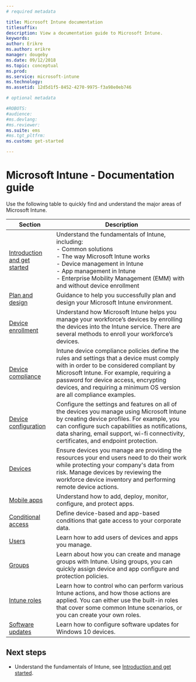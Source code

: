 ```yaml
---
# required metadata

title: Microsoft Intune documentation
titlesuffix: 
description: View a documentation guide to Microsoft Intune.
keywords:
author: Erikre
ms.author: erikre
manager: dougeby
ms.date: 09/12/2018
ms.topic: conceptual
ms.prod:
ms.service: microsoft-intune
ms.technology:
ms.assetid: 12d5d1f5-8452-4270-9975-f3a98e0eb746

# optional metadata

#ROBOTS:
#audience:
#ms.devlang:
#ms.reviewer:
ms.suite: ems
#ms.tgt_pltfrm:
ms.custom: get-started

---
```



# Microsoft Intune - Documentation guide

Use the following table to quickly find and understand the major areas of Microsoft Intune.

| Section                                                      | Description                                                                                                                                                                                                                                                                                      |
|--------------------------------------------------------------|--------------------------------------------------------------------------------------------------------------------------------------------------------------------------------------------------------------------------------------------------------------------------------------------------|
| [Introduction and get started](introduction-intune.md)       | Understand the fundamentals of Intune, including:<br /> - Common solutions<br /> - The way Microsoft Intune works<br /> - Device management in Intune<br /> - App management in Intune<br /> - Enterprise Mobility Management (EMM) with and without device enrollment                                                         |
| [Plan and design](planning-guide.md)                         | Guidance to help you successfully plan and design your Microsoft Intune environment.                                                                                                                                                                                                             |
| [Device enrollment](device-enrollment.md)                    | Understand how Microsoft Intune helps you manage your workforce’s devices by enrolling the devices into the Intune service. There are several methods to enroll your workforce’s devices.                                                                                                         |
| [Device compliance](device-compliance.md)                    | Intune device compliance policies define the rules and settings that a device must comply with in order to be considered compliant by Microsoft Intune. For example, requiring a password for device access, encrypting devices, and requiring a minimum OS version are all compliance examples. |
| [Device configuration](device-profiles.md)                   | Configure the settings and features on all of the devices you manage using Microsoft Intune by creating device profiles. For example, you can configure such capabilities as notifications, data sharing, email support, wi-fi connectivity, certificates, and endpoint protection.              |
| [Devices](device-management.md)                              | Ensure devices you manage are providing the resources your end users need to do their work while protecting your company's data from risk. Manage devices by reviewing the workforce device inventory and performing remote device actions.                                                      |
| [Mobile apps](app-management.md)                             | Understand how to add, deploy, monitor, configure, and protect apps.                                                                                                                                                                                                                             |
| [Conditional access](conditional-access.md)                  | Define device-based and app-based conditions that gate access to your corporate data.                                                                                                                                                                                                            |
| [Users](users-add.md)                                        | Learn how to add users of devices and apps you manage.                                                                                                                                                                                                                                           |
| [Groups](groups-get-started.md)                              | Learn about how you can create and manage groups with Intune. Using groups, you can quickly assign device and app configure and protection policies.                                                                                                                                             |
| [Intune roles](role-based-access-control.md)                 | Learn how to control who can perform various Intune actions, and how those actions are applied. You can either use the built-in roles that cover some common Intune scenarios, or you can create your own roles.                                                                                 |
| [Software updates](windows-update-for-business-configure.md) | Learn how to configure software updates for Windows 10 devices.                                                                                                                                                                                                                                  |

## Next steps

- Understand the fundamentals of Intune, see [Introduction and get started](introduction-intune.md).
